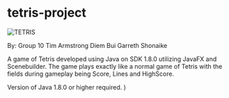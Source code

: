 # tetris-project

![TETRIS](https://user-images.githubusercontent.com/58574818/165378334-23416f52-8f46-42d2-99fd-a48911086879.png)

By: Group 10
Tim Armstrong
Diem Bui
Garreth Shonaike

A game of Tetris developed using Java on SDK 1.8.0 utilizing JavaFX and Scenebuilder.
The game plays exactly like a normal game of Tetris with the fields during gameplay being Score, Lines and HighScore.

Version of Java 1.8.0 or higher required.
)
